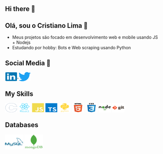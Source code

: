 ## Hi there 👋
##  Olá, sou o Cristiano Lima :cowboy_hat_face:
- Meus projetos são focado em desenvolvimento web e mobile usando JS + Nodejs
- Estudando por hobby: Bots e Web scraping usando Python 


## Social Media :iphone:
<a href="https://www.linkedin.com/in/cristiano-lima-3398531b7/">
        <img align="center" height="30" width="40" target='_blank'
        style="max-width: 100%;"
        src='https://raw.githubusercontent.com/devicons/devicon/master/icons/linkedin/linkedin-original.svg'
        >
</a>
<a href="https://twitter.com/HiroBlackCrow">
        <img align="center" height="30" width="40" target='_blank'
        style="max-width: 100%;"
        src='https://raw.githubusercontent.com/devicons/devicon/master/icons/twitter/twitter-original.svg'
        >
</a>

## My Skills
<img    align="center" height="30" width="40" target='_blank'
        style="max-width: 100%;"
        src='https://raw.githubusercontent.com/devicons/devicon/master/icons/c/c-line.svg'>
<img    align="center" height="30" width="40" target='_blank'
        style="max-width: 100%;"
        src='https://raw.githubusercontent.com/devicons/devicon/master/icons/react/react-original-wordmark.svg'>
<img    align="center" height="30" width="40" target='_blank'
        style="max-width: 100%;"
        src='https://raw.githubusercontent.com/devicons/devicon/master/icons/javascript/javascript-plain.svg'>
<img    align="center" height="30" width="40" target='_blank'
        style="max-width: 100%;"
        src='https://raw.githubusercontent.com/devicons/devicon/master/icons/typescript/typescript-original.svg'>
<img    align="center" height="30" width="40" target='_blank'
        style="max-width: 100%;"
        src='https://raw.githubusercontent.com/devicons/devicon/master/icons/python/python-plain-wordmark.svg'>
<img    align="center" height="30" width="40" target='_blank'
        style="max-width: 100%;"
        src='https://raw.githubusercontent.com/devicons/devicon/master/icons/html5/html5-original-wordmark.svg'>
<img    align="center" height="30" width="40" target='_blank'
        style="max-width: 100%;"
        src='https://raw.githubusercontent.com/devicons/devicon/master/icons/css3/css3-original-wordmark.svg'>
<img    align="center" height="30" width="40" target='_blank'
        style="max-width: 100%;"
        src='https://raw.githubusercontent.com/devicons/devicon/master/icons/nodejs/nodejs-original-wordmark.svg'>
<img    align="center" height="30" width="40" target="_blank"
        style="max-width: 100%;"
        src='https://raw.githubusercontent.com/devicons/devicon/master/icons/git/git-original-wordmark.svg' >
        
## Databases
<img    align="center" height="50" width="60" target='_blank'
        style="max-width: 100%;"
        src='https://raw.githubusercontent.com/devicons/devicon/master/icons/mysql/mysql-plain-wordmark.svg'>
<img    align="center" height="50" width="60" target='_blank'
        style="max-width: 100%;"
        src='https://raw.githubusercontent.com/devicons/devicon/master/icons/mongodb/mongodb-plain-wordmark.svg'>
<!--
**K16bits/K16bits** is a ✨ _special_ ✨ repository because its `README.md` (this file) appears on your GitHub profile.

Here are some ideas to get you started:

- 🔭 I’m currently working on ...
- 🌱 I’m currently learning ...
- 👯 I’m looking to collaborate on ...
- 🤔 I’m looking for help with ...
- 💬 Ask me about ...
- 📫 How to reach me: ...
- 😄 Pronouns: ...
- ⚡ Fun fact: ...
-->
